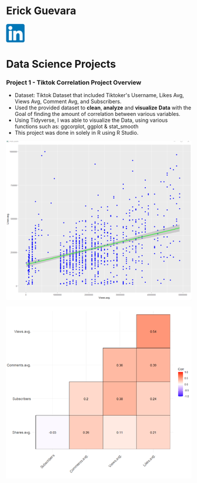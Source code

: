 # Erick Guevara


<img src="https://github.com/Erickg1129/erickg1129.github.io/blob/main/images/linkeid.png"  width="50" height="50">

# Data Science Projects
### Project 1 - Tiktok Correlation Project Overview
* Dataset: Tiktok Dataset that included Tiktoker's Username, Likes Avg, Views Avg, Comment Avg, and Subscribers.
* Used the provided dataset to **clean**, **analyze** and **visualize** **Data** with the Goal of finding the amount of correlation between various variables.
* Using Tidyverse, I was able to visualize the Data, using various functions such as: ggcorplot, ggplot & stat_smooth
* This project was done in solely in R using R Studio. 

![alt text](/images/geom_point.png)

![alt text](/images/ggcor.png)


